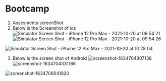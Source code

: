 # Bootcamp
1. Assesments screenShot
2. Below is the Screenshot of ios 
![Simulator Screen Shot - iPhone 12 Pro Max - 2021-10-20 at 09 54 21](https://user-images.githubusercontent.com/91865197/138028481-6eb96865-1da0-4113-8c46-9ad3a736b612.png)
![Simulator Screen Shot - iPhone 12 Pro Max - 2021-10-20 at 09 54 26](https://user-images.githubusercontent.com/91865197/138028503-568a81ea-9ff1-44f8-b22c-67ec0ddcd298.png)

![Simulator Screen Shot - iPhone 12 Pro Max - 2021-10-20 at 10 28 04](https://user-images.githubusercontent.com/91865197/138031068-831c56a9-62be-45f2-b1d5-3e6415f1867c.png)

3. Below is the screen shot of Android
![screenshot-1634704307138](https://user-images.githubusercontent.com/91865197/138029865-d76d2687-edb1-4eb9-9925-08b57d6f3004.png)
![screenshot-1634704331186](https://user-images.githubusercontent.com/91865197/138029873-e20e1efa-e5c1-46a6-8880-efd6fde0435d.png)

![screenshot-1634706041820](https://user-images.githubusercontent.com/91865197/138031086-d3802b91-ba5c-4820-8dda-dd9a1acfeab2.png)
